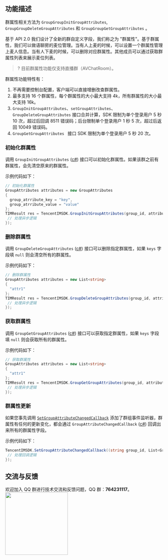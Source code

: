 ## 功能描述
群属性相关方法为 `GroupGroupInitGroupAttributes`, `GroupGroupDeleteGroupAttributes` 和 `GroupGroupGetGroupAttributes` 。

基于 API 2.0 我们设计了全新的群自定义字段，我们称之为 "群属性"。基于群属性，我们可以做语聊房的麦位管理。当有人上麦的时候，可以设置一个群属性管理上麦人信息。当有人下麦的时候，可以删除对应群属性。其他成员可以通过获取群属性列表来展示麦位列表。

> ? 目前群属性功能仅支持直播群（AVChatRoom）。

群属性功能特性有：
1. 不再需要控制台配置，客户端可以直接增删改查群属性。
2. 最多支持 16 个群属性，每个群属性的大小最大支持 4k，所有群属性的大小最大支持 16k。
3. `GroupInitGroupAttributes`、`setGroupAttributes`、`GroupDeleteGroupAttributes` 接口合并计算，SDK 限制为单个登录用户 5 秒 10 次，超过后回调 8511 错误码；后台限制单个登录用户 1 秒 5 次，超过后返回 10049 错误码。
4. `GroupGetGroupAttributes ` 接口 SDK 限制为单个登录用户 5 秒 20 次。

### 初始化群属性
调用 `GroupInitGroupAttributes` ([c#](https://comm.qq.com/im/doc/unity/api/GroupApi/GroupInitGroupAttributes.html)) 接口可以初始化群属性。如果该群之前有群属性，会先清空原来的群属性。

示例代码如下：



```c#
// 初始化群属性
GroupAttributes attributes = new GroupAttributes
{
  group_atrribute_key = "key",
  group_atrribute_value = "value"
};
TIMResult res = TencentIMSDK.GroupInitGroupAttributes(group_id, attributes, (int code, string desc, string user_data)=>{
 // 处理异步逻辑
});
```


### 删除群属性

调用 `GroupDeleteGroupAttributes` ([c#](https://comm.qq.com/im/doc/unity/api/GroupApi/GroupDeleteGroupAttributes.html)) 接口可以删除指定群属性，如果 `keys` 字段填 `null` 则会清空所有的群属性。

示例代码如下：



```c#
// 删除群属性
GroupAttributes attributes = new List<string>
{
  "attr1"
};
TIMResult res = TencentIMSDK.GroupDeleteGroupAttributes(group_id, attributes, (int code, string desc, string user_data)=>{
 // 处理异步逻辑
});
```


### 获取群属性

调用 `GroupGetGroupAttributes` ([c#](https://comm.qq.com/im/doc/unity/api/GroupApi/GroupGetGroupAttributes.html)) 接口可以获取指定群属性，如果 `keys` 字段填 `null` 则会获取所有的群属性。

示例代码如下：



```c#
// 获取群属性
GroupAttributes attributes = new List<string>
{
  "attr1"
};
TIMResult res = TencentIMSDK.GroupGetGroupAttributes(group_id, attributes, (int code, string desc, List<GroupAttributes> attributes, string user_data)=>{
 // 处理异步逻辑
});
```


### 群属性更新

如果您事先调用 [`SetGroupAttributeChangedCallback`](https://comm.qq.com/im/doc/unity/api/SDKRegisteringCallback/SetGroupAttributeChangedCallback.html) 添加了群组事件监听器，群属性有任何的更新变化，都会通过 `GroupAttributeChangedCallback` ([c#](https://comm.qq.com/im/doc/unity/callback/GroupAttributeChangedCallback.html)) 回调出来所有的群属性字段。

示例代码如下：



```c#
TencentIMSDK.SetGroupAttributeChangedCallback((string group_id, List<GroupAttributes> group_attributes, string user_data)=>{
 // 处理回调逻辑
});
```


## 交流与反馈

欢迎加入 QQ 群进行技术交流和反馈问题，QQ 群：**764231117**。
<img style="width: 200px; max-width: inherit;" src="https://qcloudimg.tencent-cloud.cn/raw/0a958e8572783faf746ea3233781322c.jpg" />



